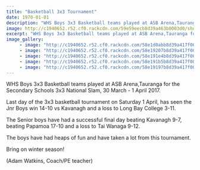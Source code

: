 ```yaml
---
title: "Basketball 3x3 Tournament"
date: 1970-01-01
description: "WHS Boys 3x3 Basketball teams played at ASB Arena,Tauranga for the Secondary Schools 3x3 National Slam, 30 March - 1 April 2017..."
image: http://c1940652.r52.cf0.rackcdn.com/59e59eecb8d39a463b0003d0/shot-2.jpg
excerpt: "WHS Boys 3x3 Basketball teams played at ASB Arena,Tauranga for the Secondary Schools 3x3 National Slam, 30 March - 1 April 2017."
image_gallery:
     - image: "http://c1940652.r52.cf0.rackcdn.com/58e1d0abb8d39a417f0006c9/the-team-with-coaches.jpg"
     - image: "http://c1940652.r52.cf0.rackcdn.com/58e19207b8d39a417f000621/shot.jpg"
     - image: "http://c1940652.r52.cf0.rackcdn.com/58e191e4b8d39a417f00061d/shot-5.jpg"
     - image: "http://c1940652.r52.cf0.rackcdn.com/58e191b5b8d39a417f00061b/shot-4.jpg"
     - image: "http://c1940652.r52.cf0.rackcdn.com/58e19197b8d39a417f000616/shot-3.jpg"
---
```


<p><span>WHS Boys 3x3 Basketball teams played at ASB Arena,Tauranga for the Secondary Schools 3x3 National Slam, 30 March - 1 April 2017.</span></p>
<p><span>Last day of the 3x3 basketball tournament on Saturday 1 April, has seen the Jnr Boys win 14-10 vs Kavanagh and a loss to Long Bay College 3-11. </span></p>
<p><span>The Senior boys have had a successful final day beating Kavanagh 9-7, beating Papamoa 17-10 and a loss to Tai Wanaga 9-12. </span></p>
<p><span>The boys have had heaps of fun and have taken a lot from this tournament. </span></p>
<p><span>Bring on winter season!</span></p>
<p><span>(Adam Watkins, Coach/PE teacher)</span></p>

